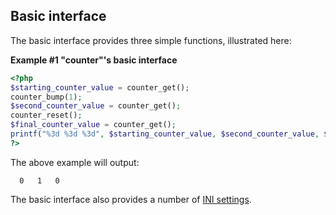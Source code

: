 Basic interface
---------------

The basic interface provides three simple functions, illustrated here:

**Example \#1 "counter"'s basic interface**

``` php
<?php
$starting_counter_value = counter_get();
counter_bump(1);
$second_counter_value = counter_get();
counter_reset();
$final_counter_value = counter_get();
printf("%3d %3d %3d", $starting_counter_value, $second_counter_value, $final_counter_value);
?>
```

The above example will output:

      0   1   0

The basic interface also provides a number of
<a href="/internals2/counter/constants.html" class="link">INI settings</a>.
